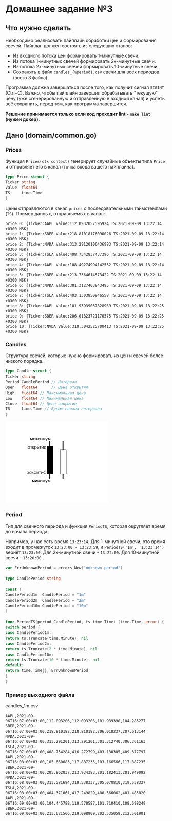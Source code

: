 # Домашнее задание №3

## Что нужно сделать

Необходимо реализовать пайплайн обработки цен и формирования свечей. Пайплан должен состоять из следующих этапов:

- Из входного потока цен формировать 1-минутные свечи.
- Из потока 1-минутных свечей формировать 2х-минутные свечи.
- Из потока 2х-минутных свечей формировать 10-минутные свечи.
- Сохранять в файл `candles_{%period}.csv` свечи для всех периодов (всего 3 файла).

Программа должна завершаться после того, как получит сигнал `SIGINT` (Ctrl+C). Важно, чтобы пайплайн завершил
обрабатывать "текущую" цену (уже сгенерированную и отправленную в входной канал) и успеть всё сохранить, перед тем, как
программа завершится.

**Решение принимается только если код проходит lint - `make lint` (нужен докер).**

## Дано (domain/common.go)

### Prices

Функция `Prices(ctx context)` генерирует случайные объекты типа `Price` и отправляет его в канал (точка входа вашего
пайплайна).

```go
type Price struct {
Ticker string
Value  float64
TS     time.Time
}
```

Цены отправляются в канал `prices` с последовательными таймстемпами (`TS`). Пример данных, отправляемых в канал:

```
price 0: {Ticker:AAPL Value:112.0932057595924 TS:2021-09-09 13:22:14 +0300 MSK} 
price 1: {Ticker:SBER Value:218.81018176090026 TS:2021-09-09 13:22:14 +0300 MSK} 
price 2: {Ticker:NVDA Value:313.29120106436983 TS:2021-09-09 13:22:14 +0300 MSK} 
price 3: {Ticker:TSLA Value:408.7542837437396 TS:2021-09-09 13:22:14 +0300 MSK} 
price 4: {Ticker:AAPL Value:108.49274994142532 TS:2021-09-09 13:22:14 +0300 MSK} 
price 5: {Ticker:SBER Value:213.7364614573422 TS:2021-09-09 13:22:14 +0300 MSK} 
price 6: {Ticker:NVDA Value:301.3127403843495 TS:2021-09-09 13:22:14 +0300 MSK} 
price 7: {Ticker:TSLA Value:403.1303850946558 TS:2021-09-09 13:22:14 +0300 MSK} 
price 8: {Ticker:AAPL Value:101.93939037828969 TS:2021-09-09 13:22:25 +0300 MSK} 
price 9: {Ticker:SBER Value:206.01823721170575 TS:2021-09-09 13:22:25 +0300 MSK} 
price 10: {Ticker:NVDA Value:310.3042525700413 TS:2021-09-09 13:22:25 +0300 MSK}
```

### Candles

Структура свечей, которые нужно формировать из цен и свечей более низкого порядка.

```go
type Candle struct {
Ticker string
Period CandlePeriod // Интервал
Open   float64      // Цена открытия
High   float64 // Максимальная цена
Low    float64 // Минимальная цена
Close  float64 // Цена закрытие
TS     time.Time // Время начала интервала
}
```

![alt candle](candle.png "Candle")

### Period

Тип для свечного периода и функция `PeriodTS`, которая округляет время до начала периода.

Например, у нас есть время `13:23:14`. Для 1-минутной свечи, это время входит в промежуток `13:23:00 - 13:23:59`,
и `PeriodTS('1m', '13:23:14')` вернёт `13:23:00`. Для 2х-минутной свечи - `13:22:00`. Для 10-минутной свечи - `13:20:00`
.

```go
var ErrUnknownPeriod = errors.New("unknown period")

type CandlePeriod string

const (
CandlePeriod1m  CandlePeriod = "1m"
CandlePeriod2m  CandlePeriod = "2m"
CandlePeriod10m CandlePeriod = "10m"
)

func PeriodTS(period CandlePeriod, ts time.Time) (time.Time, error) {
switch period {
case CandlePeriod1m:
return ts.Truncate(time.Minute), nil
case CandlePeriod2m:
return ts.Truncate(2 * time.Minute), nil
case CandlePeriod10m:
return ts.Truncate(10 * time.Minute), nil
default:
return time.Time{}, ErrUnknownPeriod
}
}
```

### Пример выходного файла

candles_1m.csv

```
AAPL,2021-09-06T16:07:00+03:00,112.093206,112.093206,101.939390,104.285277
SBER,2021-09-06T16:07:00+03:00,218.810182,218.810182,206.018237,207.613144
NVDA,2021-09-06T16:07:00+03:00,313.291201,313.291201,301.312740,306.361163
TSLA,2021-09-06T16:07:00+03:00,408.754284,416.272799,403.130385,409.377797
AAPL,2021-09-06T16:08:00+03:00,105.660683,117.887235,103.166566,117.887235
SBER,2021-09-06T16:08:00+03:00,205.862037,213.934383,201.182413,201.949092
NVDA,2021-09-06T16:08:00+03:00,313.581694,319.538337,305.070810,319.538337
TSLA,2021-09-06T16:08:00+03:00,404.371061,417.249829,400.566062,401.485820
AAPL,2021-09-06T16:09:00+03:00,104.445788,119.578587,101.710410,108.698249
SBER,2021-09-06T16:09:00+03:00,213.621566,219.098909,202.535059,212.501901
```